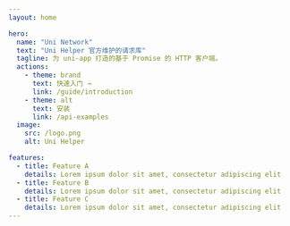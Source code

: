 ```yaml
---
layout: home

hero:
  name: "Uni Network"
  text: "Uni Helper 官方维护的请求库"
  tagline: 为 uni-app 打造的基于 Promise 的 HTTP 客户端。
  actions:
    - theme: brand
      text: 快速入门 →
      link: /guide/introduction
    - theme: alt
      text: 安装
      link: /api-examples
  image:
    src: /logo.png
    alt: Uni Helper

features:
  - title: Feature A
    details: Lorem ipsum dolor sit amet, consectetur adipiscing elit
  - title: Feature B
    details: Lorem ipsum dolor sit amet, consectetur adipiscing elit
  - title: Feature C
    details: Lorem ipsum dolor sit amet, consectetur adipiscing elit
---
```


